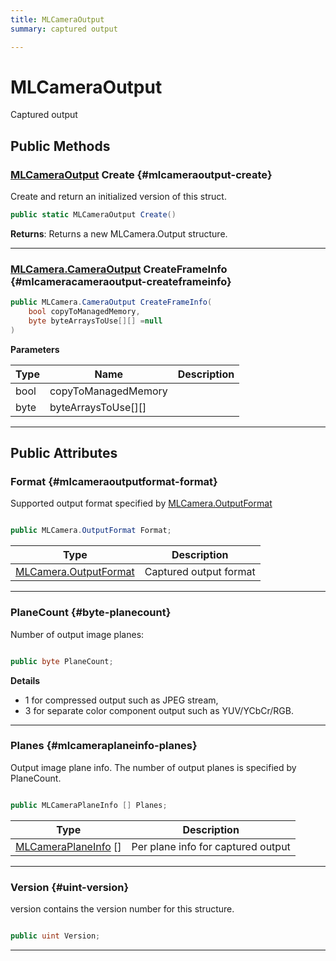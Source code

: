 ```yaml
---
title: MLCameraOutput
summary: captured output 

---
```


# MLCameraOutput




Captured output   





## Public Methods

### [MLCameraOutput](/versioned_docs/version-14-Jun-2023/unity-api/api/UnityEngine.XR.MagicLeap/MLCameraBase/NativeBindings/UnityEngine.XR.MagicLeap.MLCameraBase.NativeBindings.MLCameraOutput.md) Create {#mlcameraoutput-create}

Create and return an initialized version of this struct. 

```csharp
public static MLCameraOutput Create()
```






**Returns**: Returns a new MLCamera.Output structure.



-----------

### [MLCamera.CameraOutput](/versioned_docs/version-14-Jun-2023/unity-api/api/UnityEngine.XR.MagicLeap/MLCameraBase/UnityEngine.XR.MagicLeap.MLCameraBase.CameraOutput.md) CreateFrameInfo {#mlcameracameraoutput-createframeinfo}

```csharp
public MLCamera.CameraOutput CreateFrameInfo(
    bool copyToManagedMemory,
    byte byteArraysToUse[][] =null
)
```


**Parameters**

| Type | Name  | Description  | 
|--|--|--|
| bool |copyToManagedMemory||
| byte |byteArraysToUse[][]||






-----------

## Public Attributes

### Format {#mlcameraoutputformat-format}

Supported output format specified by [MLCamera.OutputFormat](/versioned_docs/version-14-Jun-2023/unity-api/api/UnityEngine.XR.MagicLeap/MLCameraBase/UnityEngine.XR.MagicLeap.MLCameraBase.md#enums-outputformat)

```csharp

public MLCamera.OutputFormat Format;

```

| Type | Description  | 
|--|--|
| [MLCamera.OutputFormat](/versioned_docs/version-14-Jun-2023/unity-api/api/UnityEngine.XR.MagicLeap/MLCameraBase/UnityEngine.XR.MagicLeap.MLCameraBase.md#enums-outputformat) | Captured output format  |





-----------

### PlaneCount {#byte-planecount}

Number of output image planes: 

```csharp

public byte PlaneCount;

```


**Details**



* 1 for compressed output such as JPEG stream,
* 3 for separate color component output such as  YUV/YCbCr/RGB. 





-----------

### Planes {#mlcameraplaneinfo-planes}

Output image plane info. The number of output planes is specified by PlaneCount. 

```csharp

public MLCameraPlaneInfo [] Planes;

```

| Type | Description  | 
|--|--|
| [MLCameraPlaneInfo](/versioned_docs/version-14-Jun-2023/unity-api/api/UnityEngine.XR.MagicLeap/MLCameraBase/NativeBindings/UnityEngine.XR.MagicLeap.MLCameraBase.NativeBindings.MLCameraPlaneInfo.md) [] | Per plane info for captured output  |





-----------

### Version {#uint-version}

version contains the version number for this structure. 

```csharp

public uint Version;

```






-----------

